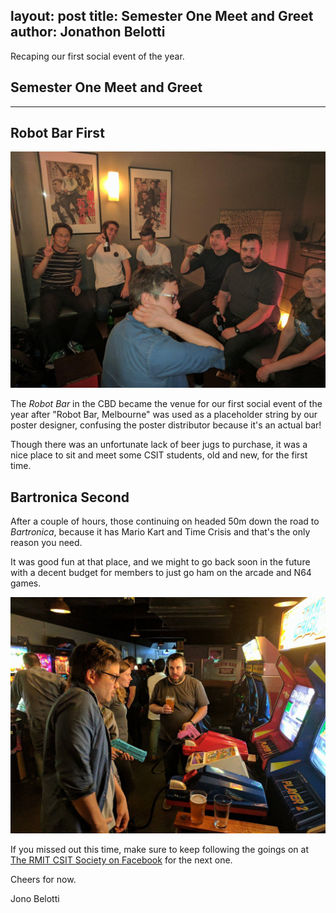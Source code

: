 layout: post
title: Semester One Meet and Greet
author: Jonathon Belotti
---

Recaping our first social event of the year.
<!--excerpt-->
## Semester One Meet and Greet
-----

## Robot Bar First

![Group photo one](../images/blog/meet-greet-one.jpg)

The *Robot Bar* in the CBD became the venue for our first social event of the year after "Robot Bar, Melbourne" was used as a placeholder string by our poster designer, confusing the poster distributor because it's an actual bar!

Though there was an unfortunate lack of beer jugs to purchase, it was a nice place to sit and meet some CSIT students, old and new, for the first time.

## Bartronica Second

After a couple of hours, those continuing on headed 50m down the road to *Bartronica*, because it has Mario Kart and Time Crisis and that's the only reason you need.

It was good fun at that place, and we might to go back soon in the future with a decent budget for members to just go ham on the arcade and N64 games.

![Group photo two](../images/blog/meet-greet-two.jpg)

If you missed out this time, make sure to keep following the goings on at [The RMIT CSIT Society on Facebook](https://www.facebook.com/groups/rmitcsitsociety/) for the next one.

Cheers for now.

Jono Belotti
